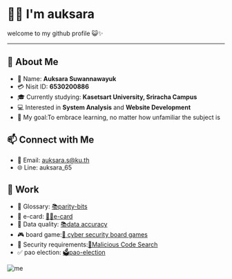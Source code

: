 # 👋🏻 I'm auksara
welcome to my github profile 😺✨

---
## 🌟 About Me
- 🎀 Name: **Auksara Suwannawayuk**
- 💳 Nisit ID: **6530200886**
- 🎓 Currently studying: **Kasetsart University, Sriracha Campus**
- 💻 Interested in **System Analysis** and **Website Development**
- 🎯 My goal:To embrace learning, no matter how unfamiliar the subject is
  
## 📫 Connect with Me
- 📧 Email: auksara.s@ku.th
- 🌐 Line: auksara_65

## 📁 Work 
- 📓 Glossary: [📚parity-bits](parity-bits.md)
- 🎄 e-card: [🎅✨e-card](e-card.md)
- 📓 Data quality: [📚data accuracy](accuracy.md)
- 🎮 board game:[🧩 cyber security board games](board-games.md)
- 📓 Security requirements:[📒Malicious Code Search](security-requirements.md)
- ✅ pao election: [🗳️pao-election](pao-election.md)
  
![me](image/MEITU_20241110_191116000.jpg)
